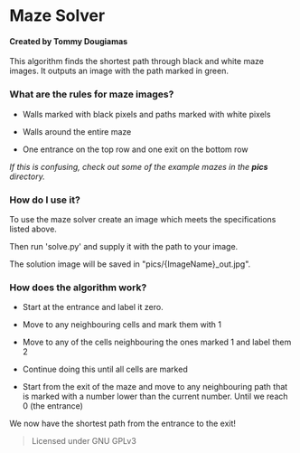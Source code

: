# Maze Solver
#### Created by Tommy Dougiamas  

This algorithm finds the shortest path through black and white maze images. It outputs an image with the path marked in green.
### What are the rules for maze images?
- Walls marked with black pixels and paths marked with white pixels

- Walls around the entire maze

- One entrance on the top row and one exit on the bottom row

*If this is confusing, check out some of the example mazes in the **pics** directory.*

### How do I use it?

To use the maze solver create an image which meets the specifications listed above.

Then run 'solve.py' and supply it with the path to your image.

The solution image will be saved in "pics/{ImageName}_out.jpg".


### How does the algorithm work?

- Start at the entrance and label it zero.

- Move to any neighbouring cells and mark them with 1

- Move to any of the cells neighbouring the ones marked 1 and label them 2

- Continue doing this until all cells are marked

- Start from the exit of the maze and move to any neighbouring path that is marked with a number lower than the current number. Until we reach 0 (the entrance)

We now have the shortest path from the entrance to the exit!

> Licensed under GNU GPLv3


